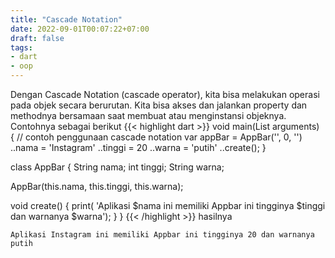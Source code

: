 ```yaml
---
title: "Cascade Notation"
date: 2022-09-01T00:07:22+07:00
draft: false
tags:
- dart
- oop
---
```


Dengan Cascade Notation (cascade operator), kita bisa melakukan operasi pada objek secara berurutan. Kita bisa akses dan jalankan property dan methodnya bersamaan saat membuat atau menginstansi objeknya. Contohnya sebagai berikut
{{< highlight dart >}}
void main(List<String> arguments) {
  // contoh penggunaan cascade notation
  var appBar = AppBar('', 0, '')
    ..nama = 'Instagram'
    ..tinggi = 20
    ..warna = 'putih'
    ..create();
}

class AppBar {
  String nama;
  int tinggi;
  String warna;

  AppBar(this.nama, this.tinggi, this.warna);

  void create() {
    print(
        'Aplikasi $nama ini memiliki Appbar ini tingginya $tinggi dan warnanya $warna');
  }
}
{{< /highlight >}}
hasilnya

    Aplikasi Instagram ini memiliki Appbar ini tingginya 20 dan warnanya putih
